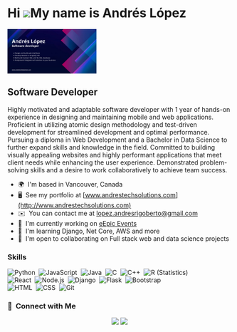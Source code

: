 Hi ![](https://user-images.githubusercontent.com/18350557/176309783-0785949b-9127-417c-8b55-ab5a4333674e.gif)My name is Andrés López
====================================================================================================================================
<div style="width: 100%; height: 100px;">
  <img src="./banner.png" alt="banner" style="width:100; height: 100%; object-fit: cover;"/>
</div>


Software Developer
------------------

Highly motivated and adaptable software developer with 1 year of hands-on experience in designing and maintaining mobile and web applications. Proficient in utilizing atomic design methodology and test-driven development for streamlined development and optimal performance. Pursuing a diploma in Web Development and a Bachelor in Data Science to further expand skills and knowledge in the field. Committed to building visually appealing websites and highly performant applications that meet client needs while enhancing the user experience. Demonstrated problem-solving skills and a desire to work collaboratively to achieve team success.

* 🌍  I'm based in Vancouver, Canada
* 🖥️  See my portfolio at [www.andrestechsolutions.com](http://www.andrestechsolutions.com)
* ✉️  You can contact me at [lopez.andresrigoberto@gmail.com](mailto:lopez.andresrigoberto@gmail.com)
* 🚀  I'm currently working on [eEpic Events](http://www.eepic.ca)
* 🧠  I'm learning Django, Net Core, AWS and more
* 🤝  I'm open to collaborating on Full stack web and data science projects

### Skills


![Python](https://img.shields.io/badge/-Python-05122A?style=flat&logo=python)&nbsp;
![JavaScript](https://img.shields.io/badge/-JavaScript-05122A?style=flat&logo=javascript)&nbsp;
![Java](https://img.shields.io/badge/-Java-05122A?style=flat&logo=Java&logoColor=FFA518)&nbsp;
![C](https://img.shields.io/badge/-C-05122A?style=flat&logo=C&logoColor=A8B9CC)&nbsp;
![C++](https://img.shields.io/badge/-C++-05122A?style=flat&logo=C%2B%2B&logoColor=00599C)&nbsp;
![R (Statistics)](https://img.shields.io/badge/-R-05122A?style=flat&logo=R&logoColor=276DC3)\
![React](https://img.shields.io/badge/-React-05122A?style=flat&logo=react)&nbsp;
![Node.js](https://img.shields.io/badge/-Node.js-05122A?style=flat&logo=node.js)&nbsp;
![Django](https://img.shields.io/badge/-Django-05122A?style=flat&logo=django&logoColor=092E20)&nbsp;
![Flask](https://img.shields.io/badge/-Flask-05122A?style=flat&logo=flask)&nbsp;
![Bootstrap](https://img.shields.io/badge/-Bootstrap-05122A?style=flat&logo=bootstrap&logoColor=563D7C)\
![HTML](https://img.shields.io/badge/-HTML-05122A?style=flat&logo=HTML5)&nbsp;
![CSS](https://img.shields.io/badge/-CSS-05122A?style=flat&logo=CSS3&logoColor=1572B6)&nbsp;
![Git](https://img.shields.io/badge/-Git-05122A?style=flat&logo=git)&nbsp;


### 🤝 &nbsp;Connect with Me

<p align="center">
<a href="https://www.linkedin.com/in/andr%C3%A9s-l%C3%B3pez-2b53b020b/"><img src="https://img.shields.io/badge/-Andrés%20Lopez-0077B5?style=flat&logo=Linkedin&logoColor=white"/></a>
<a href="mailto:lopez.andresrigoberto@gmail.com"><img src="https://img.shields.io/badge/-lopez.andresrigoberto@gmail.com-D14836?style=flat&logo=Gmail&logoColor=white"/></a>
</p>
